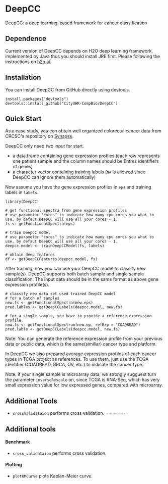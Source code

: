 # DeepCC
DeepCC: a deep learning-based framework for cancer classification

## Dependence
Current version of DeepCC depends on H2O deep learning framework, implemented by Java thus you should install JRE first. Please following the instructions on [h2o.ai](http://www.h2o.ai/download/h2o/r).

## Installation
You can install DeepCC from GitHub directly using devtools.
```
install.packages("devtools")
devtools::install_github("CityUHK-CompBio/DeepCC")
```

## Quick Start
As a case study, you can obtain well organized colorectal cancer data from CRCSC's repository on [Synapse](https://www.synapse.org/#!Synapse:syn2623706/wiki/).

DeepCC only need two input for start.
- a data.frame containing gene expression profiles (each row represents one patient sample and the column names should be Entrez identifiers of genes)
- a character vector containing training labels (`NA` is allowed since DeepCC can ignore them automatically)

Now assume you have the gene expression profiles in `eps` and training labels in `labels`.
```
library(DeepCC)

# get functional spectra from gene expression profiles
# use parameter "cores" to indicate how many cpu cores you what to use, by defaut DeepCC will use all your cores - 1.
fs <- getFunctionalSpectra(eps)

# train DeepCC model
# use parameter "cores" to indicate how many cpu cores you what to use, by defaut DeepCC will use all your cores - 1.
deepcc.model <- trainDeepCCModel(fs, labels)

# obtain deep features
df <- getDeepCCFeatures(deepcc.model, fs)
```

After training, now you can use your DeepCC model to classify new sample(s). DeepCC supports both batch sample and single sample classification. The input data should be in the same format as above gene expression profile(s).

```
# classify new data set used trained DeepCC model
# for a batch of samples
new.fs <- getFunctionalSpectra(new.eps)
pred.lables <- getDeepCCLabels(deepcc.model, new.fs)

# for a single sample, you have to provide a reference expression profile.
new.fs <- getFunctionalSpectrum(new.ep, refExp = "COADREAD")
pred.lable <- getDeepCCLabels(deepcc.model, new.fs)
```
Note: You can generate the reference expression profile from your previous data or public data, which is the same(similiar) cancer type and platform.

In DeepCC we also prepared average expression profiles of each cancer types in TCGA project as references. To use them, just use the TCGA identifier (COADREAD, BRCA, OV, etc.) to indicate the cancer type.

Note: if your single sample is microarray data, we strongly sugguest turn the parameter `inverseRescale` on, since TCGA is RNA-Seq, which has very small expression value for low expressed genes, compared with microarray.


## Additional Tools
- `crossValidataion` performs cross validation.
=======
## Additional tools
#### Benchmark
- `cross_validataion` performs cross validation.

#### Plotting
- `plotKMCurve` plots Kaplan-Meier curve.
